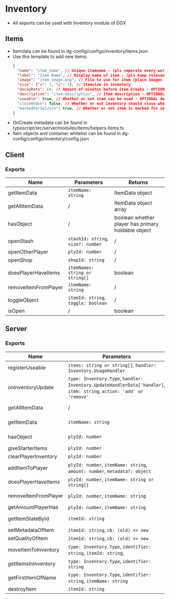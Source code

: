# Inventory

- All exports can be used with Inventory module of DGX

## Items
- Itemdata can be found in dg-config/configs/inventory/items.json
- Use this template to add new items:
  ```json
  {
    "name": "item_name", // Unique itemname - (pls seperate every word with _ for uniformity)
    "label": "Item Name", // Display name of item - (pls keep relevant to item name)
    "image": "item_image.png", // File to use for item (place images in dg-ui/[src]/src/assets/inventory) - (pls keep itemname same or relevant to item name)
    "size": {"x": 1, "y": 1}, // Itemsize in inventory
    "decayRate": 60, // Amount of minutes before item breaks - OPTIONAL
    "description": "item-description", // Item description - OPTIONAL
    "useable": true, // Whether or not item can be used - OPTIONAL default: false
    "closeOnUse": false, // Whether or not inventory should close when used - OPTIONAL default: true
    "markedForSeizure": true, // Whether or not item is marked for seizure - OPTIONAL default: false
  }
  ```
- OnCreate metadata can be found in typescript/src/server/modules/items/helpers.items.ts
- Item objects and container whitelist can be found in dg-config/configs/inventory/config.json


## Client
### Exports
| Name                 | Parameters                          | Returns                                            |
| -------------------- | ----------------------------------- | -------------------------------------------------- |
| getItemData          | `itemName: string`                  | ItemData object                                    |
| getAllItemData       | /                                   | ItemData object array                              |
| hasObject            | /                                   | boolean whether player has primary holdable object |
| openStash            | `stashId: string`, `size?: number`  | /                                                  |
| openOtherPlayer      | `plyId: number`                     | /                                                  |
| openShop             | `shopId: string`                    | /                                                  |
| doesPlayerHaveItems  | `itemNames: string or string[]`     | boolean                                            |
| removeItemFromPlayer | `itemName: string`                  | /                                                  |
| toggleObject         | `itemId: string`, `toggle: boolean` | /                                                  |
| isOpen               | /                                   | boolean                                            |

## Server
### Exports
| Name                 | Parameters                                                                                                             | Returns                                                  |
| -------------------- | ---------------------------------------------------------------------------------------------------------------------- | -------------------------------------------------------- |
| registerUseable      | `items: string or string[]`, `handler: Inventory.UsageHandler`                                                         | /                                                        |
| onInventoryUpdate    | `type: Inventory.Type`, `handler: Inventory.UpdateHandlerData['handler]`, `item: string`, `action: 'add' or 'remove' ` | /                                                        |
| getAllItemData       | /                                                                                                                      | Promise<Record<string, Inventory.ItemData>>              |
| getItemData          | `itemName: string`                                                                                                     | Inventory.ItemData                          or undefined |
| hasObject            | `plyId: number`                                                                                                        | boolean, whether player has holdable obj                 |
| giveStarterItems     | `plyId: number`                                                                                                        | /                                                        |
| clearPlayerInventory | `plyId: number`                                                                                                        | /                                                        |
| addItemToPlayer      | `plyId: number`, `itemName: string`, `amount: number`, `metadata?: object`                                             | /                                                        |
| doesPlayerHaveItems  | `plyId: number`, `itemName: string or string[]`                                                                        | Promise<boolean>                                         |
| removeItemFromPlayer | `plyId: number`, `itemName: string `                                                                                   | Promise<boolean>, boolean shows succes                   |
| getAmountPlayerHas   | `plyId: number`, `itemName: string`                                                                                    | Promise<number>, amount of item                          |
| getItemStateById     | `itemId: string`                                                                                                       | Inventory.ItemData or undefined                          |
| setMetadataOfItem    | `itemId: string`, `cb: (old) => new`                                                                                   | /                                                        |
| setQualityOfitem     | `itemId: string`, `cb: (old) => new`                                                                                   | /                                                        |
| moveItemToInventory  | `type: Inventory.Type`, `identifier: string`, `itemId: string`,                                                        | /                                                        |
| getItemsInInventory  | `type: Inventory.Type`, `identifier: string`                                                                           | Promise<Inventory.ItemState[]>                           |
| getFirstItemOfName   | `type: Inventory.Type`, `identifier: string`, `itemName: string`                                                       | Promise<Inventory.ItemState or undefined>                |
| destroyItem          | `itemId: string`                                                                                                       | /                                                        |